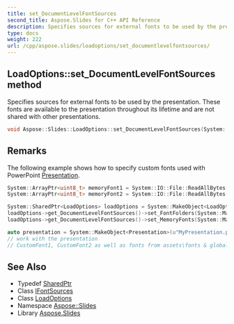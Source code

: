 ```yaml
---
title: set_DocumentLevelFontSources
second_title: Aspose.Slides for C++ API Reference
description: Specifies sources for external fonts to be used by the presentation. These fonts are available to the presentation throughout its lifetime and are not shared with other presentations.
type: docs
weight: 222
url: /cpp/aspose.slides/loadoptions/set_documentlevelfontsources/
---
```

## LoadOptions::set_DocumentLevelFontSources method


Specifies sources for external fonts to be used by the presentation. These fonts are available to the presentation throughout its lifetime and are not shared with other presentations.

```cpp
void Aspose::Slides::LoadOptions::set_DocumentLevelFontSources(System::SharedPtr<IFontSources> value) override
```

## Remarks


The following example shows how to specify custom fonts used with PowerPoint [Presentation](../../presentation/). 
```cpp
System::ArrayPtr<uint8_t> memoryFont1 = System::IO::File::ReadAllBytes(u"customfonts\\CustomFont1.ttf");
System::ArrayPtr<uint8_t> memoryFont2 = System::IO::File::ReadAllBytes(u"customfonts\\CustomFont2.ttf");

System::SharedPtr<LoadOptions> loadOptions = System::MakeObject<LoadOptions>();
loadOptions->get_DocumentLevelFontSources()->set_FontFolders(System::MakeArray<System::String>({u"assets\\fonts", u"global\\fonts"}));
loadOptions->get_DocumentLevelFontSources()->set_MemoryFonts(System::MakeArray<System::ArrayPtr<uint8_t>>({memoryFont1, memoryFont2}));

auto presentation = System::MakeObject<Presentation>(u"MyPresentation.pptx", loadOptions);
// work with the presentation
// CustomFont1, CustomFont2 as well as fonts from assets\fonts & global\fonts folders and their subfolders are available to the presentation
```

## See Also

* Typedef [SharedPtr](../../../system/sharedptr/)
* Class [IFontSources](../../ifontsources/)
* Class [LoadOptions](../)
* Namespace [Aspose::Slides](../../)
* Library [Aspose.Slides](../../../)
